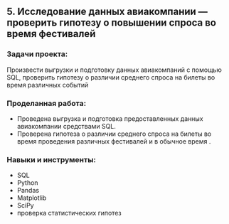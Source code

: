 ## 5. Исследование данных авиакомпании — проверить гипотезу о повышении спроса во время фестивалей

### Задачи проекта:

Произвести выгрузки и подготовку данных авиакомпаний с помощью SQL, проверить гипотезу о различии среднего спроса на билеты во время различных событий

### Проделанная работа:

* Проведена выгрузка и подготовка предоставленных данных авиакомпании средствами SQL. 
* Проверена гипотеза о различии среднего спроса на билеты во время проведения различных фестивалей и в обычное время .

### Навыки и инструменты:

- SQL
- Python
- Pandas
- Matplotlib
- SciPy
- проверка статистических гипотез
